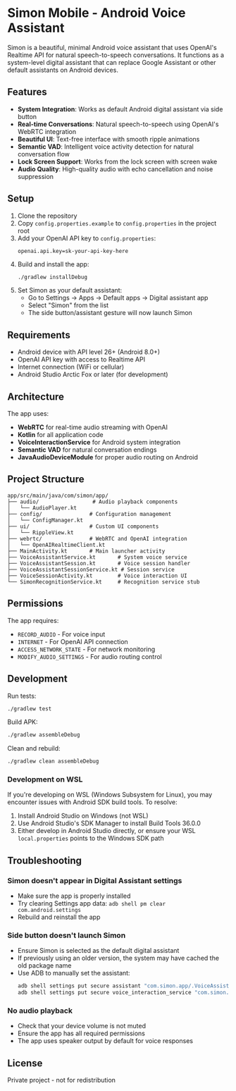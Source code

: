 # Simon Mobile - Android Voice Assistant

Simon is a beautiful, minimal Android voice assistant that uses OpenAI's Realtime API for natural speech-to-speech conversations. It functions as a system-level digital assistant that can replace Google Assistant or other default assistants on Android devices.

## Features

- **System Integration**: Works as default Android digital assistant via side button
- **Real-time Conversations**: Natural speech-to-speech using OpenAI's WebRTC integration
- **Beautiful UI**: Text-free interface with smooth ripple animations
- **Semantic VAD**: Intelligent voice activity detection for natural conversation flow
- **Lock Screen Support**: Works from the lock screen with screen wake
- **Audio Quality**: High-quality audio with echo cancellation and noise suppression

## Setup

1. Clone the repository
2. Copy `config.properties.example` to `config.properties` in the project root
3. Add your OpenAI API key to `config.properties`:
   ```properties
   openai.api.key=sk-your-api-key-here
   ```
4. Build and install the app:
   ```bash
   ./gradlew installDebug
   ```
5. Set Simon as your default assistant:
   - Go to Settings → Apps → Default apps → Digital assistant app
   - Select "Simon" from the list
   - The side button/assistant gesture will now launch Simon

## Requirements

- Android device with API level 26+ (Android 8.0+)
- OpenAI API key with access to Realtime API
- Internet connection (WiFi or cellular)
- Android Studio Arctic Fox or later (for development)

## Architecture

The app uses:
- **WebRTC** for real-time audio streaming with OpenAI
- **Kotlin** for all application code
- **VoiceInteractionService** for Android system integration
- **Semantic VAD** for natural conversation endings
- **JavaAudioDeviceModule** for proper audio routing on Android

## Project Structure

```
app/src/main/java/com/simon/app/
├── audio/                 # Audio playback components
│   └── AudioPlayer.kt
├── config/               # Configuration management
│   └── ConfigManager.kt
├── ui/                   # Custom UI components
│   └── RippleView.kt
├── webrtc/               # WebRTC and OpenAI integration
│   └── OpenAIRealtimeClient.kt
├── MainActivity.kt       # Main launcher activity
├── VoiceAssistantService.kt       # System voice service
├── VoiceAssistantSession.kt       # Voice session handler
├── VoiceAssistantSessionService.kt # Session service
├── VoiceSessionActivity.kt        # Voice interaction UI
└── SimonRecognitionService.kt     # Recognition service stub
```

## Permissions

The app requires:
- `RECORD_AUDIO` - For voice input
- `INTERNET` - For OpenAI API connection
- `ACCESS_NETWORK_STATE` - For network monitoring
- `MODIFY_AUDIO_SETTINGS` - For audio routing control

## Development

Run tests:
```bash
./gradlew test
```

Build APK:
```bash
./gradlew assembleDebug
```

Clean and rebuild:
```bash
./gradlew clean assembleDebug
```

### Development on WSL

If you're developing on WSL (Windows Subsystem for Linux), you may encounter issues with Android SDK build tools. To resolve:

1. Install Android Studio on Windows (not WSL)
2. Use Android Studio's SDK Manager to install Build Tools 36.0.0
3. Either develop in Android Studio directly, or ensure your WSL `local.properties` points to the Windows SDK path

## Troubleshooting

### Simon doesn't appear in Digital Assistant settings
- Make sure the app is properly installed
- Try clearing Settings app data: `adb shell pm clear com.android.settings`
- Rebuild and reinstall the app

### Side button doesn't launch Simon
- Ensure Simon is selected as the default digital assistant
- If previously using an older version, the system may have cached the old package name
- Use ADB to manually set the assistant:
  ```bash
  adb shell settings put secure assistant "com.simon.app/.VoiceAssistantService"
  adb shell settings put secure voice_interaction_service "com.simon.app/.VoiceAssistantService"
  ```

### No audio playback
- Check that your device volume is not muted
- Ensure the app has all required permissions
- The app uses speaker output by default for voice responses

## License

Private project - not for redistribution